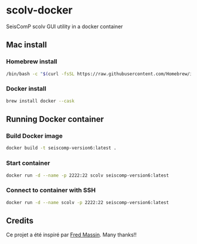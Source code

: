 # scolv-docker
SeisComP scolv GUI utility in a docker container

## Mac install

### Homebrew install

```bash
/bin/bash -c "$(curl -fsSL https://raw.githubusercontent.com/Homebrew/install/HEAD/install.sh)"
```

### Docker install

```bash
brew install docker --cask
```
## Running Docker container

### Build Docker image

```bash
docker build -t seiscomp-version6:latest .
```

### Start container

```bash
docker run -d --name -p 2222:22 scolv seiscomp-version6:latest
```

### Connect to container with SSH

```bash
docker run -d --name scolv -p 2222:22 seiscomp-version6:latest
```

## Credits

Ce projet a été inspiré par [Fred Massin](https://github.com/FMassin). Many thanks!!
